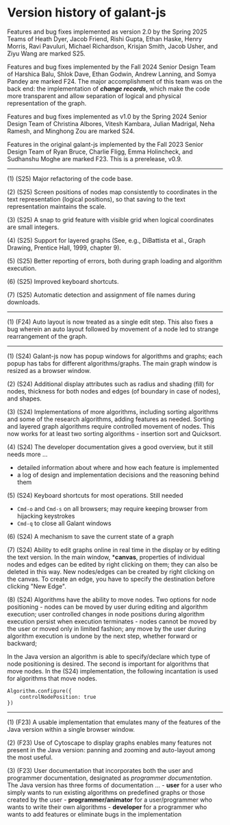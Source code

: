 # Version history of galant-js

Features and bug fixes implemented as version 2.0 by the Spring 2025 Teams of Heath Dyer, Jacob Friend, Rishi Gupta, Ethan Haske, Henry Morris, Ravi Pavuluri, Michael Richardson, Krisjan Smith, Jacob Usher, and Ziyu Wang are marked S25.

Features and bug fixes implemented by the Fall 2024 Senior Design Team of Harshica Balu, Shlok Dave, Ethan Godwin, Andrew Lanning, and Somya Pandey are marked F24. The major accomplishment of this team was on the back end: the implementation of ***change records***, which make the code more transparent and allow separation of logical and physical representation of the graph.

Features and bug fixes implemented as v1.0 by the Spring 2024 Senior Design Team of Christina Albores, Vitesh Kambara, Julian Madrigal, Neha Ramesh, and Minghong Zou are marked S24.

Features in the original galant-js implemented by the Fall 2023 Senior Design Team of Ryan Bruce, Charlie Fligg, Emma Holincheck, and Sudhanshu Moghe are marked F23. This is a prerelease, v0.9.

------------------------
(1) (S25) Major refactoring of the code base.

(2) (S25) Screen positions of nodes map consistently to coordinates in the text representation (logical positions), so that saving to the text representation maintains the scale.

(3) (S25) A snap to grid feature with visible grid when logical coordinates are small integers.

(4) (S25) Support for layered graphs (See, e.g., DiBattista et al., Graph Drawing, Prentice Hall, 1999, chapter 9).

(5) (S25) Better reporting of errors, both during graph loading and algorithm execution.

(6) (S25) Improved keyboard shortcuts.

(7) (S25) Automatic detection and assignment of file names during downloads.


------------------------
(1) (F24) Auto layout is now treated as a single edit step. This also fixes a bug wherein an auto layout followed by movement of a node led to strange rearrangement of the graph.

------------------------
(1) (S24) Galant-js now has popup windows for algorithms and graphs; each popup has tabs for different algorithms/graphs. The main graph window is resized as a browser window.

(2) (S24) Additional display attributes such as radius and shading (fill) for nodes, thickness for both nodes and edges (of boundary in case of nodes), and shapes.

(3) (S24) Implementations of more algorithms, including sorting algorithms and some of the research algorithms, adding features as needed. Sorting and layered graph algorithms require controlled movement of nodes. This now works for at least two sorting algorithms - insertion sort and Quicksort.

(4) (S24) The developer documentation gives a good overview, but it still needs more ...
- detailed information about where and how each feature is implemented
- a log of design and implementation decisions and the reasoning behind them

(5) (S24) Keyboard shortcuts for most operations. Still needed
- `Cmd-o` and `Cmd-s` on all browsers; may require keeping browser from hijacking keystrokes
- `Cmd-q` to close all Galant windows

(6) (S24) A mechanism to save the current state of a graph

(7) (S24) Ability to edit graphs online in real time in the display or by editing the text version. In the main window, ***canvas**, properties of individual nodes and edges can be edited by right clicking on them; they can also be deleted in this way. New nodes/edges can be created by right clicking on the canvas. To create an edge, you have to specify the destination before clicking "New Edge".

(8) (S24) Algorithms have the ability to move nodes. Two options for node positioning
    - nodes can be moved by user during editing and algorithm execution; user controlled changes in node positions during algorithm execution persist when execution terminates
    - nodes cannot be moved by the user or moved only in limited fashion; any move by the user during algorithm execution is undone by the next step, whether forward or backward; 

In the Java version an algorithm is able to specify/declare which type of node positioning is desired. The second is important for algorithms that move nodes. In the (S24) implementation, the following incantation is used for algorithms that move nodes.
```
Algorithm.configure({
    controlNodePosition: true
})
```

-------------------------

(1) (F23) A usable implementation that emulates many of the features of the Java version within a single browser window.

(2) (F23) Use of Cytoscape to display graphs enables many features not present in the Java version: panning and zooming and auto-layout among the most useful.

(3) (F23) User documentation that incorporates both the user and programmer documentation, designated as *programmer documentation*. The Java version has three forms of documentation ...
    - **user** for a user who simply wants to run existing algorithms on predefined graphs or those created by the user
    - **programmer/animator** for a user/programmer who wants to write their own algorithms
    - **developer** for a programmer who wants to add features or eliminate bugs in the implementation
